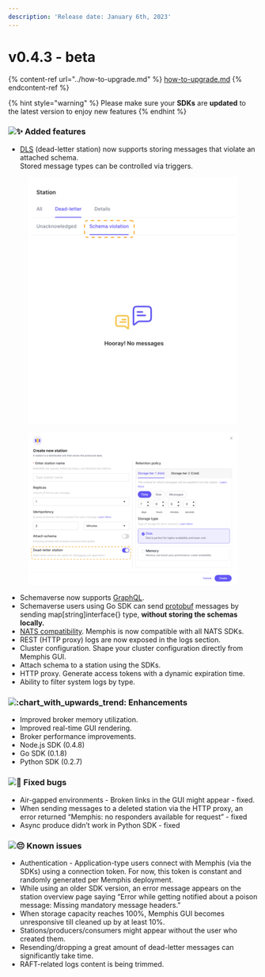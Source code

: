 ```yaml
---
description: 'Release date: January 6th, 2023'
---
```


# v0.4.3 - beta

{% content-ref url="../how-to-upgrade.md" %}
[how-to-upgrade.md](../how-to-upgrade.md)
{% endcontent-ref %}

{% hint style="warning" %}
Please make sure your **SDKs** are **updated** to the latest version to enjoy new features
{% endhint %}

### ![:sparkles:](https://a.slack-edge.com/production-standard-emoji-assets/14.0/apple-medium/2728.png) Added features

* [DLS](../../dashboard-ui/troubleshooting/dead-letter.md) (dead-letter station) now supports storing messages that violate an attached schema. \
  Stored message types can be controlled via triggers.

<div>

<figure><img src="../../.gitbook/assets/dlq 1.jpg" alt=""><figcaption></figcaption></figure>

 

<figure><img src="../../.gitbook/assets/dlq 2.jpg" alt=""><figcaption></figcaption></figure>

</div>

* Schemaverse now supports [GraphQL](https://docs.memphis.dev/memphis/memphis/schemaverse-schema-management/formats/graphql).
* Schemaverse users using Go SDK can send [protobuf](broken-reference) messages by sending map\[string]interface{} type, **without storing the schemas locally.**
* [NATS compatibility](../../client-libraries/nats-jetstream.md). Memphis is now compatible with all NATS SDKs.
* REST (HTTP proxy) logs are now exposed in the logs section.
* Cluster configuration. Shape your cluster configuration directly from Memphis GUI.
* Attach schema to a station using the SDKs.
* HTTP proxy. Generate access tokens with a dynamic expiration time.
* Ability to filter system logs by type.

### ![:chart\_with\_upwards\_trend:](https://a.slack-edge.com/production-standard-emoji-assets/14.0/apple-medium/1f4c8.png) Enhancements

* Improved broker memory utilization.
* Improved real-time GUI rendering.
* Broker performance improvements.
* Node.js SDK (0.4.8)
* Go SDK (0.1.8)
* Python SDK (0.2.7)

### ![:bug:](https://a.slack-edge.com/production-standard-emoji-assets/14.0/apple-medium/1f41b.png) Fixed bugs

* Air-gapped environments - Broken links in the GUI might appear - fixed.
* When sending messages to a deleted station via the HTTP proxy, an error returned “Memphis: no responders available for request” - fixed
* Async produce didn’t work in Python SDK - fixed

### ![:pensive:](https://a.slack-edge.com/production-standard-emoji-assets/14.0/apple-medium/1f614.png) Known issues

* Authentication - Application-type users connect with Memphis (via the SDKs) using a connection token. For now, this token is constant and randomly generated per Memphis deployment.
* While using an older SDK version, an error message appears on the station overview page saying “Error while getting notified about a poison message: Missing mandatory message headers.”
* When storage capacity reaches 100%, Memphis GUI becomes unresponsive till cleaned up by at least 10%.
* Stations/producers/consumers might appear without the user who created them.
* Resending/dropping a great amount of dead-letter messages can significantly take time.
* RAFT-related logs content is being trimmed.
